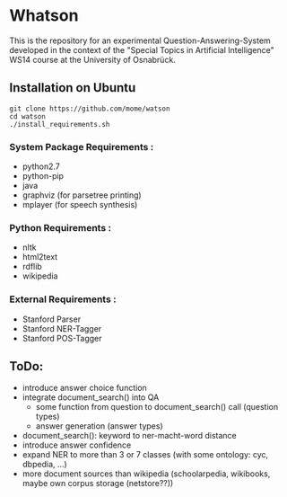 # Whatson
This is the repository for an experimental Question-Answering-System developed in the context of the "Special Topics in Artificial Intelligence" WS14 course at the University of Osnabrück.

## Installation on Ubuntu
```
git clone https://github.com/mome/watson
cd watson
./install_requirements.sh
```


### System Package Requirements :
* python2.7
* python-pip
* java
* graphviz (for parsetree printing)
* mplayer (for speech synthesis)

### Python Requirements :
* nltk
* html2text
* rdflib
* wikipedia

### External Requirements :
* Stanford Parser
* Stanford NER-Tagger
* Stanford POS-Tagger

## ToDo:
- introduce answer choice function
- integrate document_search() into QA
  - some function from question to document_search() call (question types)
  - answer generation (answer types)
- document_search(): keyword to ner-macht-word distance
- introduce answer confidence
- expand NER to more than 3 or 7 classes (with some ontology: cyc, dbpedia, ...)
- more document sources than wikipedia (schoolarpedia, wikibooks, maybe own corpus storage (netstore??))
